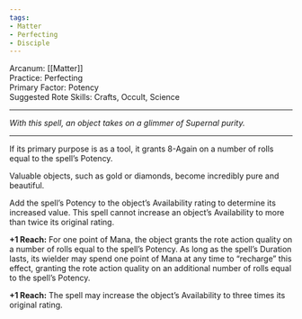```yaml
---
tags:
- Matter
- Perfecting
- Disciple
---
```


Arcanum: [[Matter]]\
Practice: Perfecting\
Primary Factor: Potency\
Suggested Rote Skills: Crafts, Occult, Science

---

_With this spell, an object takes on a glimmer of Supernal purity._

---

If its primary purpose is as a tool, it grants 8-Again on a number of rolls equal to the spell’s Potency.

Valuable objects, such as gold or diamonds, become incredibly pure and beautiful.

Add the spell’s Potency to the object’s Availability rating to determine its increased value. This spell cannot increase an object’s Availability to more than twice its original rating.

**+1 Reach:** For one point of Mana, the object grants the rote action quality on a number of rolls equal to the spell’s Potency. As long as the spell’s Duration lasts, its wielder may spend one point of Mana at any time to “recharge” this effect, granting the rote action quality on an additional number of rolls equal to the spell’s Potency.

**+1 Reach:** The spell may increase the object’s Availability to three times its original rating.